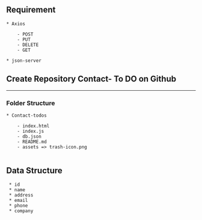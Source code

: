 ## Requirement


```
* Axios

    - POST
    - PUT
    - DELETE
    - GET
    
* json-server
```


## Create Repository Contact- To DO on Github

<hr>

### Folder Structure

```
* Contact-todos
    
    - index.html
    - index.js
    - db.json
    - README.md
    - assets => trash-icon.png
    
```

## Data Structure
     * id
     * name
     * address
     * email
     * phone
     * company  
